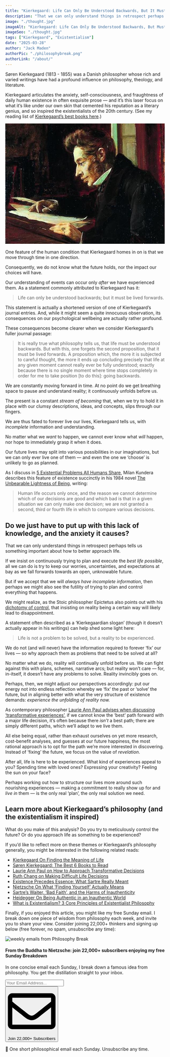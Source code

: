 ```yaml
---
title: "Kierkegaard: Life Can Only Be Understood Backwards, But It Must Be Lived Forwards"
description: "That we can only understand things in retrospect perhaps tells us something important about how to better approach life."
image: "./thought.jpg"
imageAlt: "Kierkegaard: Life Can Only Be Understood Backwards, But Must Be Lived Forwards"
imageSeo: "./thought.jpg"
tags: ["Kierkegaard", "Existentialism"]
date: "2025-03-28"
author: "Jack Maden"
authorPic: "./philosophybreak.png"
authorLink: "/about/"
---
```


<span class="big-letter">S</span>øren Kierkegaard (1813 - 1855) was a Danish philosopher whose rich and varied writings have had a profound influence on philosophy, theology, and literature.

Kierkegaard articulates the anxiety, self-consciousness, and fraughtness of daily human existence in often exquisite prose — and it’s this laser focus on what it’s like under our own skin that cemented his reputation as a literary genius, and so inspired the existentialists of the 20th century. (See my reading list of [Kierkegaard’s best books here](/reading-lists/soren-kierkegaard-best-books/).)

![Oil painting of Kierkegaard, by Luplau Janssen (1902)](./Kierkegaard.jpg "Oil painting of Kierkegaard, by Luplau Janssen (1902).")

One feature of the human condition that Kierkegaard homes in on is that we move through time in one direction. 

Consequently, we do not know what the future holds, nor the impact our choices will have. 

Our understanding of events can occur only _after_ we have experienced them. As a statement commonly attributed to Kierkegaard has it:

>Life can only be understood backwards; but it must be lived forwards.

This statement is actually a shortened version of one of Kierkegaard’s journal entries. And, while it might seem a quite innocuous observation, its consequences on our psychological wellbeing are actually rather profound. 

These consequences become clearer when we consider Kierkegaard’s fuller journal passage: 

>It is really true what philosophy tells us, that life must be understood backwards. But with this, one forgets the second proposition, that it must be lived forwards. A proposition which, the more it is subjected to careful thought, the more it ends up concluding precisely that life at any given moment cannot really ever be fully understood; exactly because there is no single moment where time stops completely in order for me to take position [to do this]: going backwards.

We are constantly moving forward in time. At no point do we get breathing space to pause and understand reality; it continuously unfolds before us.

The present is a constant _stream of becoming_ that, when we try to hold it in place with our clumsy descriptions, ideas, and concepts, slips through our fingers.

We are thus fated to forever live our lives, Kierkegaard tells us, with _incomplete_ information and understanding. 

No matter what we _want_ to happen, we cannot ever know what _will_ happen, nor hope to immediately grasp it when it does.

Our future lives may split into various possibilities in our imaginations, but we can only ever live one of them — and even the one we ‘choose’ is unlikely to go as planned.

As I discuss in [5 Existential Problems All Humans Share](/articles/5-existential-problems-all-humans-share/), Milan Kundera describes this feature of existence succinctly in his 1984 novel <a target="_blank" rel="noopener noreferrer sponsored" href="https://www.amazon.com/Unbearable-Lightness-of-Being-audiobook/dp/B0083EFWA8?&linkCode=ll1&tag=philosophybre-20&linkId=3dd6e74e1c24e80f8e7c7064bceb2452&language=en_US&ref_=as_li_ss_tl">The Unbearable Lightness of Being</a>, writing:

>Human life occurs only once, and the reason we cannot determine which of our decisions are good and which bad is that in a given situation we can only make one decision; we are not granted a second, third or fourth life in which to compare various decisions.

## Do we just have to put up with this lack of knowledge, and the anxiety it causes?

<span class="big-letter">T</span>hat we can only understand things in retrospect perhaps tells us something important about how to better approach life. 

If we insist on continuously trying to plan and execute the _best life possible_, all we can do is try to keep our worries, uncertainties, and expectations at bay as we fall forwards towards an open, unknowable future.

But if we accept that we will _always have incomplete information_, then perhaps we might also see the futility of trying to plan and control everything that happens. 

We might realize, as the Stoic philosopher Epictetus also points out with his [dichotomy of control](/articles/dichotomy-of-control-a-stoic-device-for-a-tranquil-mind/), that insisting on reality being a certain way will likely lead to disappointment.

A statement often described as a ‘Kierkegaardian slogan’ (though it doesn’t actually appear in his writings) can help shed some light here:

>Life is not a problem to be solved, but a reality to be experienced.

We do not (and will never) have the information required to forever ‘fix’ our lives — so why approach them as problems that need to be solved at all?

No matter what we do, reality will continually unfold before us. We can fight against this with plans, schemes, narrative arcs; but reality won’t care — for, in-itself, it doesn’t have any problems to solve. Reality invincibly goes on. 

Perhaps, then, we might adjust our perspectives accordingly: put our energy not into endless reflection whereby we ‘fix’ the past or ‘solve’ the future, but in aligning better with what the very structure of existence demands: _experience the unfolding of reality now._

As contemporary philosopher [Laurie Ann Paul advises when discussing ‘transformative experiences’](/articles/laurie-ann-paul-on-how-to-approach-transformative-decisions/), if we cannot know the ‘best’ path forward with a major life decision, it’s often because there _isn’t_ a best path; there are simply different paths, which we’ll adapt to we live them.

All else being equal, rather than exhaust ourselves on yet more research, cost-benefit analyses, and guesses at our future happiness, the most rational approach is to opt for the path we’re more interested in discovering. Instead of ‘fixing’ the future, we focus on the value of _revelation_.

After all, life is here to be experienced. What kind of experiences appeal to you? Spending time with loved ones? Expressing your creativity? Feeling the sun on your face?

Perhaps working out how to structure our lives more around such nourishing experiences — making a commitment to really show up for and _live in_ them — is the only real ‘plan’, the only real solution we need. 

## Learn more about Kierkegaard’s philosophy (and the existentialism it inspired)

<span class="big-letter">W</span>hat do you make of this analysis? Do you try to meticulously control the future? Or do you approach life as something to be experienced? 

If you’d like to reflect more on these themes or Kierkegaard’s philosophy generally, you might be interested in the following related reads:

- [Kierkegaard On Finding the Meaning of Life](/articles/kierkegaard-on-finding-the-meaning-of-life/)
- [Søren Kierkegaard: The Best 6 Books to Read](/reading-lists/soren-kierkegaard-best-books/)
- [Laurie Ann Paul on How to Approach Transformative Decisions](/articles/laurie-ann-paul-on-how-to-approach-transformative-decisions/)
- [Ruth Chang on Making Difficult Life Decisions](/articles/ruth-chang-on-making-difficult-life-decisions/)
- [Existence Precedes Essence: What Sartre Really Meant](/articles/existence-precedes-essence-what-sartre-really-meant/)
- [Nietzsche On What ‘Finding Yourself’ Actually Means](/articles/nietzsche-on-what-finding-yourself-actually-means/)
- [Sartre’s Waiter, ‘Bad Faith’, and the Harms of Inauthenticity](/articles/sartre-waiter-bad-faith-and-the-harms-of-inauthenticity/)
- [Heidegger On Being Authentic in an Inauthentic World](/articles/heidegger-on-being-authentic-in-an-inauthentic-world/)
- [What is Existentialism? 3 Core Principles of Existentialist Philosophy](/articles/what-is-existentialism-3-core-principles-of-existentialist-philosophy/)

Finally, if you enjoyed this article, you might like my free Sunday email. I break down one piece of wisdom from philosophy each week, and invite you to share your view. Consider joining 22,000+ thinkers and signing up below (free forever, no spam, unsubscribe any time):

<!--big subscribe-->
<div class="course-promo darkradial-background subscribe text-center">
    <img src="/static/6313d50bc32799a6c869239128784c7b/e7f7a/weekly-break.webp" alt="weekly emails from Philosophy Break">
    <h4>From the Buddha to Nietzsche: join 22,000+ subscribers enjoying my free Sunday Breakdown</h4>
    <p class="small-grey-font no-mar-bottom">In one concise email each Sunday, I break down a famous idea from philosophy. You get the distillation straight to your inbox.</p>
    <div class="small-pad-top">
        <form action="https://app.convertkit.com/forms/5812400/subscriptions" method="post" data-sv-form="5812400" data-uid="be0e52d3c0" data-format="inline" data-version="6" data-options="{&quot;settings&quot;:{&quot;after_subscribe&quot;:{&quot;action&quot;:&quot;message&quot;,&quot;success_message&quot;:&quot;Thank you, philosopher! Your welcome email will land in your inbox shortly.&quot;,&quot;redirect_url&quot;:&quot;https://philosophybreak.com/thank-you/&quot;},&quot;analytics&quot;:{&quot;google&quot;:null,&quot;fathom&quot;:null,&quot;facebook&quot;:null,&quot;segment&quot;:null,&quot;pinterest&quot;:null,&quot;sparkloop&quot;:null,&quot;googletagmanager&quot;:null},&quot;modal&quot;:{&quot;trigger&quot;:&quot;timer&quot;,&quot;scroll_percentage&quot;:null,&quot;timer&quot;:5,&quot;devices&quot;:&quot;all&quot;,&quot;show_once_every&quot;:15},&quot;powered_by&quot;:{&quot;show&quot;:false,&quot;url&quot;:&quot;https://convertkit.com/features/forms?utm_campaign=poweredby&amp;utm_content=form&amp;utm_medium=referral&amp;utm_source=dynamic&quot;},&quot;recaptcha&quot;:{&quot;enabled&quot;:false},&quot;return_visitor&quot;:{&quot;action&quot;:&quot;show&quot;,&quot;custom_content&quot;:&quot;&quot;},&quot;slide_in&quot;:{&quot;display_in&quot;:&quot;bottom_right&quot;,&quot;trigger&quot;:&quot;timer&quot;,&quot;scroll_percentage&quot;:null,&quot;timer&quot;:5,&quot;devices&quot;:&quot;all&quot;,&quot;show_once_every&quot;:15},&quot;sticky_bar&quot;:{&quot;display_in&quot;:&quot;top&quot;,&quot;trigger&quot;:&quot;timer&quot;,&quot;scroll_percentage&quot;:null,&quot;timer&quot;:5,&quot;devices&quot;:&quot;all&quot;,&quot;show_once_every&quot;:15}},&quot;version&quot;:&quot;6&quot;}" min-width="400 500 600 700 800">
        <div data-style="clean"><ul data-element="errors" data-group="alert"></ul><div data-element="fields" data-stacked="false">
            <div>
                <input name="email_address" aria-label="Your Email Address..." placeholder="Your Email Address..." required type="email" />
            </div>
            <button class="button primary" type="submit" data-element="submit"><div><div></div><div></div><div></div></div><span><svg xmlns="http://www.w3.org/2000/svg" viewBox="0 0 512 512"><path d="M464 64H48C21.49 64 0 85.49 0 112v288c0 26.51 21.49 48 48 48h416c26.51 0 48-21.49 48-48V112c0-26.51-21.49-48-48-48zm0 48v40.805c-22.422 18.259-58.168 46.651-134.587 106.49-16.841 13.247-50.201 45.072-73.413 44.701-23.208.375-56.579-31.459-73.413-44.701C106.18 199.465 70.425 171.067 48 152.805V112h416zM48 400V214.398c22.914 18.251 55.409 43.862 104.938 82.646 21.857 17.205 60.134 55.186 103.062 54.955 42.717.231 80.509-37.199 103.053-54.947 49.528-38.783 82.032-64.401 104.947-82.653V400H48z"/></svg>Join 22,000+ Subscribers</span></button>
            </div>
            </div>
        </form>
        <p class="tiny-mar-top no-mar-bottom review-font">💭 One short philosophical email each Sunday. Unsubscribe any time.</p>
    </div>
</div>
